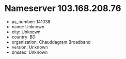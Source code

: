 # Nameserver 103.168.208.76

* as_number: 141038
* name: Unknown
* city: Unknown
* country: BD
* organization: Chauddagram Broadband
* version: Unknown
* dnssec: Unknown
